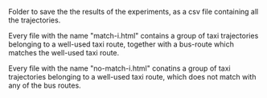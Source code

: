 Folder to save the the results of the experiments, as a csv file containing all the trajectories.

Every file with the name "match-i.html" contains a group of taxi trajectories belonging to a well-used taxi route, together with a bus-route which matches the well-used taxi route.

Every file with the name "no-match-i.html" conatins a group of taxi trajectories belonging to a well-used taxi route, which does not match with any of the bus routes.